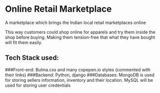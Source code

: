 # Online Retail Marketplace

A marketplace which brings the Indian local retail marketplaces online

This way customers could shop online for apparels and try them inside the shop before buying. Making them tension-free that what they have bought will fit them easily.

## Tech Stack used:

###Front-end:
 Bulma.css and many copepen.io styles (commented with their links)
###Backend:
 Python, django
###Databases:
 MongoDB is used for storing sellers information, inventory and their location.
 MySQL will be used for storing user credentials